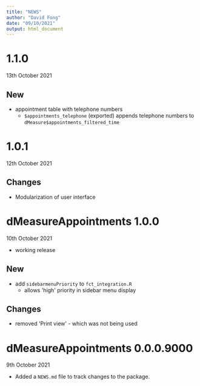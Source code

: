 ```yaml
---
title: "NEWS"
author: "David Fong"
date: "09/10/2021"
output: html_document
---
```


# 1.1.0
13th October 2021

## New

* appointment table with telephone numbers
  + `$appointments_telephone` (exported) appends telephone numbers to `dMeasure$appointments_filtered_time`

# 1.0.1
12th October 2021

## Changes

* Modularization of user interface

# dMeasureAppointments 1.0.0
10th October 2021

* working release

## New

* add `sidebarmenuPriority` to `fct_integration.R`
  - allows 'high' priority in sidebar menu display
  
## Changes

* removed 'Print view' - which was not being used

# dMeasureAppointments 0.0.0.9000
9th October 2021

* Added a `NEWS.md` file to track changes to the package.
